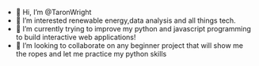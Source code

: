 - 👋 Hi, I’m @TaronWright
- 👀 I’m interested renewable energy,data analysis and all things tech. 
- 🌱 I’m currently trying to improve my python and javascript programming to build interactive web applications!
- 💞️ I’m looking to collaborate on any beginner project that will show me the ropes and let me practice my python skills

<!---
TaronWright/TaronWright is a ✨ special ✨ repository because its `README.md` (this file) appears on your GitHub profile.
You can click the Preview link to take a look at your changes.
--->
